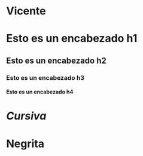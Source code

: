 # Vicente
# Esto es un encabezado h1
## Esto es un encabezado h2
### Esto es un encabezado h3
#### Esto es un encabezado h4
# *Cursiva*
# **Negrita**
